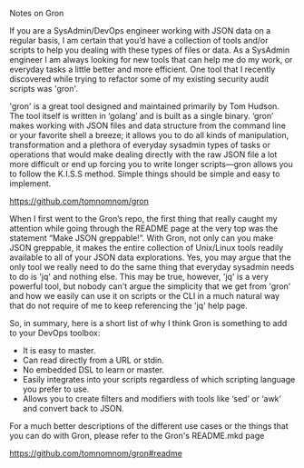 Notes on Gron 

 If you are a SysAdmin/DevOps engineer working with JSON data on a regular basis, I am certain that you’d have a collection of tools and/or scripts to help you dealing with these types of files or data.  As a SysAdmin engineer I am always looking for new tools that can help me do my work, or everyday tasks a little better and more efficient. One tool that I recently discovered while trying to refactor some of my existing security audit scripts was 'gron'.   

 'gron' is a great tool designed and maintained primarily by Tom Hudson.  The tool itself is written in ‘golang’ and is built as a single binary.  ‘gron’ makes working with JSON files and data structure from the command line or your favorite shell a breeze; it allows you to do all kinds of manipulation, transformation and a plethora of everyday sysadmin types of tasks or operations that would make dealing directly with the raw JSON file a lot more difficult or end up forcing you to write longer scripts—gron allows you to follow the K.I.S.S method.  Simple things should be simple and easy to implement.  

 https://github.com/tomnomnom/gron 

 When I first went to the Gron’s repo, the first thing that really caught my attention while going through the README page at the very top was the statement “Make JSON greppable!”.   With Gron, not only can you make JSON greppable, it makes the entire collection of Unix/Linux tools readily available to all of your JSON data explorations.  Yes, you may argue that the only tool we really need to do the same thing that everyday sysadmin needs to do is 'jq' and nothing else.   This may be true,  however, 'jq' is a very powerful tool,  but nobody can't argue the simplicity that we get from 'gron' and how we easily can use it on scripts or the CLI in a much natural way that do not require of me to keep referencing the 'jq' help page.  

So, in summary, here is a short list of why I think Gron is something to add to your DevOps toolbox: 

* It is easy to master. 
* Can read directly from a URL or stdin. 
* No embedded DSL to learn or master. 
* Easily integrates into your scripts regardless of which scripting language you prefer to use. 
* Allows you to create filters and modifiers with tools like ‘sed’ or ‘awk’ and convert back to JSON. 

  

For a much better descriptions of the different use cases or the things that you can do with Gron, please refer to the Gron's README.mkd page 

https://github.com/tomnomnom/gron#readme 

 
